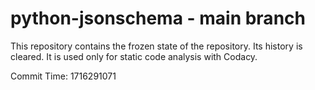 # python-jsonschema - main branch

This repository contains the frozen state of the repository.
Its history is cleared. It is used only for static code
analysis with Codacy.

Commit Time: 1716291071